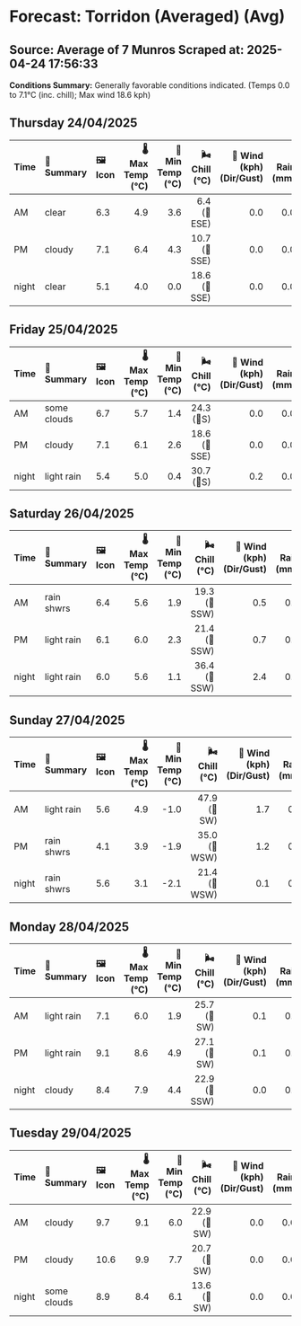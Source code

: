 # Forecast: Torridon (Averaged) (Avg)
**Source:** Average of 7 Munros
**Scraped at:** 2025-04-24 17:56:33
---

**Conditions Summary:** Generally favorable conditions indicated. (Temps 0.0 to 7.1°C (inc. chill); Max wind 18.6 kph)

## Thursday 24/04/2025
| **Time** | **📝 Summary** | **🖼️ Icon** | **🌡️ Max Temp (°C)** | **🥶 Min Temp (°C)** | **🌬️ Chill (°C)** | **💨 Wind (kph) (Dir/Gust)** | **💧 Rain (mm)** | **❄️ Snow (cm)** | **☁️ Cloud Base (m)** | **🧊 Freezing Lvl (m)** |
|:------- |:------- |:----- |--------------: |-------------: |-----------: |---------------------: |---------: |----------: |---------------: |----------------: |
| AM      | clear | 6.3 | 4.9 | 3.6 | 6.4<br>(🧭ESE) | 0.0 | 0.0 | 935.7 | 1685.7 |
| PM      | cloudy | 7.1 | 6.4 | 4.3 | 10.7<br>(🧭SSE) | 0.0 | 0.0 | 921.4 | 1835.7 |
| night   | clear | 5.1 | 4.0 | 0.0 | 18.6<br>(🧭SSE) | 0.0 | 0.0 | 2100 | 1814.3 |

## Friday 25/04/2025
| **Time** | **📝 Summary** | **🖼️ Icon** | **🌡️ Max Temp (°C)** | **🥶 Min Temp (°C)** | **🌬️ Chill (°C)** | **💨 Wind (kph) (Dir/Gust)** | **💧 Rain (mm)** | **❄️ Snow (cm)** | **☁️ Cloud Base (m)** | **🧊 Freezing Lvl (m)** |
|:------- |:------- |:----- |--------------: |-------------: |-----------: |---------------------: |---------: |----------: |---------------: |----------------: |
| AM      | some clouds | 6.7 | 5.7 | 1.4 | 24.3<br>(🧭S) | 0.0 | 0.0 | 8533.3 | 1921.4 |
| PM      | cloudy | 7.1 | 6.1 | 2.6 | 18.6<br>(🧭SSE) | 0.0 | 0.0 | 864.3 | 1807.1 |
| night   | light rain | 5.4 | 5.0 | 0.4 | 30.7<br>(🧭S) | 0.2 | 0.0 | 771.4 | 1814.3 |

## Saturday 26/04/2025
| **Time** | **📝 Summary** | **🖼️ Icon** | **🌡️ Max Temp (°C)** | **🥶 Min Temp (°C)** | **🌬️ Chill (°C)** | **💨 Wind (kph) (Dir/Gust)** | **💧 Rain (mm)** | **❄️ Snow (cm)** | **☁️ Cloud Base (m)** | **🧊 Freezing Lvl (m)** |
|:------- |:------- |:----- |--------------: |-------------: |-----------: |---------------------: |---------: |----------: |---------------: |----------------: |
| AM      | rain shwrs | 6.4 | 5.6 | 1.9 | 19.3<br>(🧭SSW) | 0.5 | 0.0 | 321.4 | 1728.6 |
| PM      | light rain | 6.1 | 6.0 | 2.3 | 21.4<br>(🧭SSW) | 0.7 | 0.0 | 528.6 | 1714.3 |
| night   | light rain | 6.0 | 5.6 | 1.1 | 36.4<br>(🧭SSW) | 2.4 | 0.0 | 1221.4 | 1978.6 |

## Sunday 27/04/2025
| **Time** | **📝 Summary** | **🖼️ Icon** | **🌡️ Max Temp (°C)** | **🥶 Min Temp (°C)** | **🌬️ Chill (°C)** | **💨 Wind (kph) (Dir/Gust)** | **💧 Rain (mm)** | **❄️ Snow (cm)** | **☁️ Cloud Base (m)** | **🧊 Freezing Lvl (m)** |
|:------- |:------- |:----- |--------------: |-------------: |-----------: |---------------------: |---------: |----------: |---------------: |----------------: |
| AM      | light rain | 5.6 | 4.9 | -1.0 | 47.9<br>(🧭SW) | 1.7 | 0.0 | 242.9 | 1800 |
| PM      | rain shwrs | 4.1 | 3.9 | -1.9 | 35.0<br>(🧭WSW) | 1.2 | 0.0 | 264.3 | 1450 |
| night   | rain shwrs | 5.6 | 3.1 | -2.1 | 21.4<br>(🧭WSW) | 0.1 | 0.0 | 2264.3 | 1557.1 |

## Monday 28/04/2025
| **Time** | **📝 Summary** | **🖼️ Icon** | **🌡️ Max Temp (°C)** | **🥶 Min Temp (°C)** | **🌬️ Chill (°C)** | **💨 Wind (kph) (Dir/Gust)** | **💧 Rain (mm)** | **❄️ Snow (cm)** | **☁️ Cloud Base (m)** | **🧊 Freezing Lvl (m)** |
|:------- |:------- |:----- |--------------: |-------------: |-----------: |---------------------: |---------: |----------: |---------------: |----------------: |
| AM      | light rain | 7.1 | 6.0 | 1.9 | 25.7<br>(🧭SW) | 0.1 | 0.0 | 442.9 | 2150 |
| PM      | light rain | 9.1 | 8.6 | 4.9 | 27.1<br>(🧭SW) | 0.1 | 0.0 | 578.6 | 2221.4 |
| night   | cloudy | 8.4 | 7.9 | 4.4 | 22.9<br>(🧭SSW) | 0.0 | 0.0 | 2521.4 | 2435.7 |

## Tuesday 29/04/2025
| **Time** | **📝 Summary** | **🖼️ Icon** | **🌡️ Max Temp (°C)** | **🥶 Min Temp (°C)** | **🌬️ Chill (°C)** | **💨 Wind (kph) (Dir/Gust)** | **💧 Rain (mm)** | **❄️ Snow (cm)** | **☁️ Cloud Base (m)** | **🧊 Freezing Lvl (m)** |
|:------- |:------- |:----- |--------------: |-------------: |-----------: |---------------------: |---------: |----------: |---------------: |----------------: |
| AM      | cloudy | 9.7 | 9.1 | 6.0 | 22.9<br>(🧭SW) | 0.0 | 0.0 | 6228.6 | 2657.1 |
| PM      | cloudy | 10.6 | 9.9 | 7.7 | 20.7<br>(🧭SW) | 0.0 | 0.0 | 6350 | 2671.4 |
| night   | some clouds | 8.9 | 8.4 | 6.1 | 13.6<br>(🧭SW) | 0.0 | 0.0 | 6460 | 2657.1 |